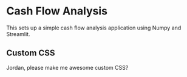 # Cash Flow Analysis

This sets up a simple cash flow analysis application using Numpy and Streamlit.

## Custom CSS

Jordan, please make me awesome custom CSS?